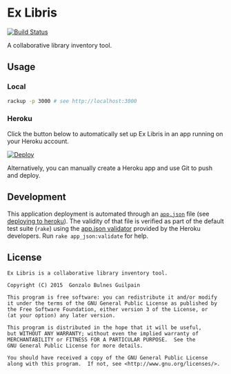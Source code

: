 Ex Libris
=========

[![Build Status](https://travis-ci.org/gonzalo-bulnes/ex_libris.svg?branch=master)](https://travis-ci.org/gonzalo-bulnes/ex_libris)

A collaborative library inventory tool.


Usage
-----

### Local

```bash
rackup -p 3000 # see http://localhost:3000
```

### Heroku

Click the button below to automatically set up Ex Libris in an app running on your Heroku account.

[![Deploy](https://www.herokucdn.com/deploy/button.svg)](https://heroku.com/deploy)

Alternatively, you can manually create a Heroku app and use Git to push and deploy.


Development
-----------

This application deployment is automated through an [`app.json`][app-json-intro] file (see [deploying to heroku][doc-heroku]). The validity of that file is verified as part of the default test suite (`rake`) using the [app.json validator][app-json-validator] provided by the Heroku developers. Run `rake app_json:validate` for help.

  [app-json-intro]: https://blog.heroku.com/archives/2014/5/22/introducing_the_app_json_application_manifest
  [app-json-validator]: https://github.com/app-json/app.json
  [doc-heroku]: https://github.com/gonzalo-bulnes/ex_libris/blob/master/README.md#heroku


License
-------

    Ex Libris is a collaborative library inventory tool.

    Copyright (C) 2015  Gonzalo Bulnes Guilpain

    This program is free software: you can redistribute it and/or modify
    it under the terms of the GNU General Public License as published by
    the Free Software Foundation, either version 3 of the License, or
    (at your option) any later version.

    This program is distributed in the hope that it will be useful,
    but WITHOUT ANY WARRANTY; without even the implied warranty of
    MERCHANTABILITY or FITNESS FOR A PARTICULAR PURPOSE.  See the
    GNU General Public License for more details.

    You should have received a copy of the GNU General Public License
    along with this program.  If not, see <http://www.gnu.org/licenses/>.
